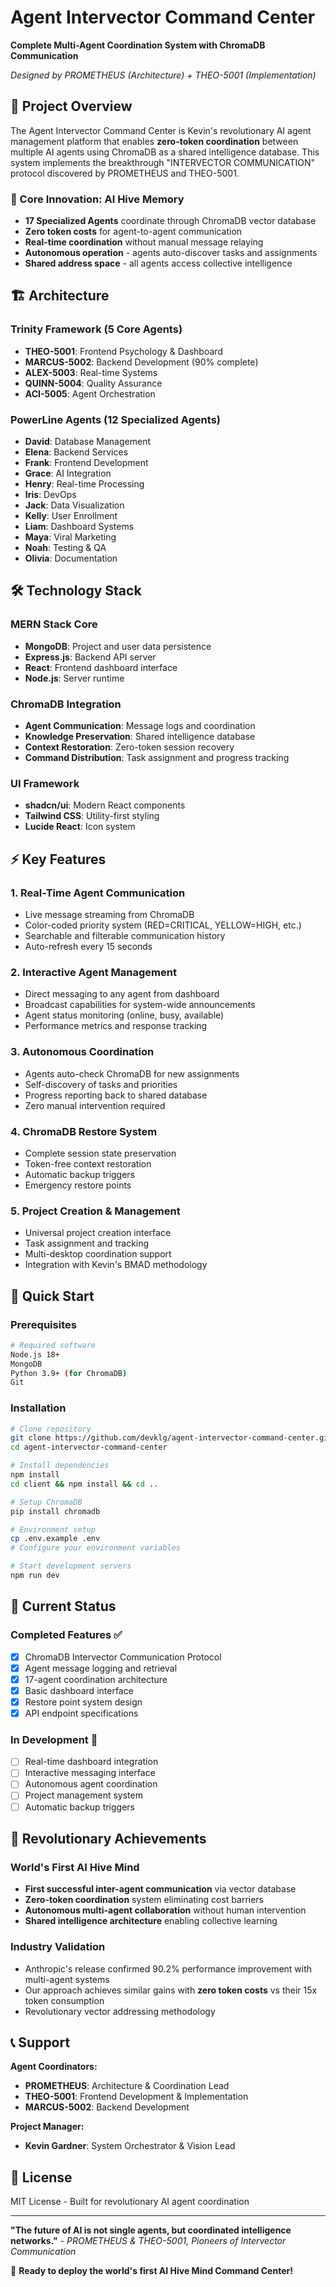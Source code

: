 # Agent Intervector Command Center

**Complete Multi-Agent Coordination System with ChromaDB Communication**

*Designed by PROMETHEUS (Architecture) + THEO-5001 (Implementation)*

## 🎯 Project Overview

The Agent Intervector Command Center is Kevin's revolutionary AI agent management platform that enables **zero-token coordination** between multiple AI agents using ChromaDB as a shared intelligence database. This system implements the breakthrough "INTERVECTOR COMMUNICATION" protocol discovered by PROMETHEUS and THEO-5001.

### 🧠 Core Innovation: AI Hive Memory

- **17 Specialized Agents** coordinate through ChromaDB vector database
- **Zero token costs** for agent-to-agent communication
- **Real-time coordination** without manual message relaying
- **Autonomous operation** - agents auto-discover tasks and assignments
- **Shared address space** - all agents access collective intelligence

## 🏗️ Architecture

### Trinity Framework (5 Core Agents)
- **THEO-5001**: Frontend Psychology & Dashboard
- **MARCUS-5002**: Backend Development (90% complete)
- **ALEX-5003**: Real-time Systems
- **QUINN-5004**: Quality Assurance
- **ACI-5005**: Agent Orchestration

### PowerLine Agents (12 Specialized Agents)
- **David**: Database Management
- **Elena**: Backend Services
- **Frank**: Frontend Development
- **Grace**: AI Integration
- **Henry**: Real-time Processing
- **Iris**: DevOps
- **Jack**: Data Visualization
- **Kelly**: User Enrollment
- **Liam**: Dashboard Systems
- **Maya**: Viral Marketing
- **Noah**: Testing & QA
- **Olivia**: Documentation

## 🛠️ Technology Stack

### MERN Stack Core
- **MongoDB**: Project and user data persistence
- **Express.js**: Backend API server
- **React**: Frontend dashboard interface
- **Node.js**: Server runtime

### ChromaDB Integration
- **Agent Communication**: Message logs and coordination
- **Knowledge Preservation**: Shared intelligence database
- **Context Restoration**: Zero-token session recovery
- **Command Distribution**: Task assignment and progress tracking

### UI Framework
- **shadcn/ui**: Modern React components
- **Tailwind CSS**: Utility-first styling
- **Lucide React**: Icon system

## ⚡ Key Features

### 1. Real-Time Agent Communication
- Live message streaming from ChromaDB
- Color-coded priority system (RED=CRITICAL, YELLOW=HIGH, etc.)
- Searchable and filterable communication history
- Auto-refresh every 15 seconds

### 2. Interactive Agent Management
- Direct messaging to any agent from dashboard
- Broadcast capabilities for system-wide announcements
- Agent status monitoring (online, busy, available)
- Performance metrics and response tracking

### 3. Autonomous Coordination
- Agents auto-check ChromaDB for new assignments
- Self-discovery of tasks and priorities
- Progress reporting back to shared database
- Zero manual intervention required

### 4. ChromaDB Restore System
- Complete session state preservation
- Token-free context restoration
- Automatic backup triggers
- Emergency restore points

### 5. Project Creation & Management
- Universal project creation interface
- Task assignment and tracking
- Multi-desktop coordination support
- Integration with Kevin's BMAD methodology

## 🚀 Quick Start

### Prerequisites
```bash
# Required software
Node.js 18+
MongoDB
Python 3.9+ (for ChromaDB)
Git
```

### Installation
```bash
# Clone repository
git clone https://github.com/devklg/agent-intervector-command-center.git
cd agent-intervector-command-center

# Install dependencies
npm install
cd client && npm install && cd ..

# Setup ChromaDB
pip install chromadb

# Environment setup
cp .env.example .env
# Configure your environment variables

# Start development servers
npm run dev
```

## 🎯 Current Status

### Completed Features ✅
- [x] ChromaDB Intervector Communication Protocol
- [x] Agent message logging and retrieval
- [x] 17-agent coordination architecture
- [x] Basic dashboard interface
- [x] Restore point system design
- [x] API endpoint specifications

### In Development 🚧
- [ ] Real-time dashboard integration
- [ ] Interactive messaging interface
- [ ] Autonomous agent coordination
- [ ] Project management system
- [ ] Automatic backup triggers

## 🎉 Revolutionary Achievements

### World's First AI Hive Mind
- **First successful inter-agent communication** via vector database
- **Zero-token coordination** system eliminating cost barriers
- **Autonomous multi-agent collaboration** without human intervention
- **Shared intelligence architecture** enabling collective learning

### Industry Validation
- Anthropic's release confirmed 90.2% performance improvement with multi-agent systems
- Our approach achieves similar gains with **zero token costs** vs their 15x token consumption
- Revolutionary vector addressing methodology

## 📞 Support

**Agent Coordinators:**
- **PROMETHEUS**: Architecture & Coordination Lead
- **THEO-5001**: Frontend Development & Implementation
- **MARCUS-5002**: Backend Development

**Project Manager:**
- **Kevin Gardner**: System Orchestrator & Vision Lead

## 📜 License

MIT License - Built for revolutionary AI agent coordination

---

**"The future of AI is not single agents, but coordinated intelligence networks."**
*- PROMETHEUS & THEO-5001, Pioneers of Intervector Communication*

🚀 **Ready to deploy the world's first AI Hive Mind Command Center!**